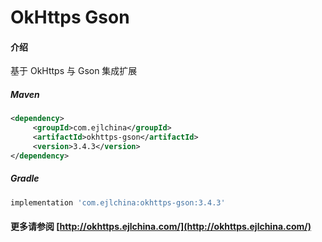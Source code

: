 # OkHttps Gson

#### 介绍

基于 OkHttps 与 Gson 集成扩展


##### Maven

```xml
<dependency>
     <groupId>com.ejlchina</groupId>
     <artifactId>okhttps-gson</artifactId>
     <version>3.4.3</version>
</dependency>
```

##### Gradle

```groovy
implementation 'com.ejlchina:okhttps-gson:3.4.3'
```

#### 更多请参阅 [http://okhttps.ejlchina.com/](http://okhttps.ejlchina.com/)
